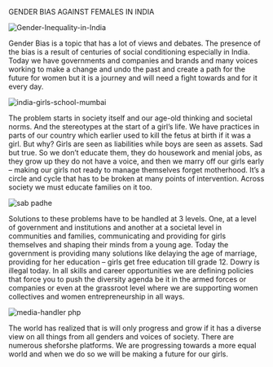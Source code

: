 GENDER BIAS AGAINST FEMALES IN INDIA

![Gender-Inequality-in-India](https://user-images.githubusercontent.com/94577003/144219734-29cbd25c-5efa-4320-b930-e02b672ab20d.jpg)


Gender Bias is a topic that has a lot of views and debates. The presence of the bias is a result of centuries of social conditioning especially in India.
Today we have governments and companies and brands and many voices working to make a change and undo the past and create a path for the future for women but it is a journey and will need a fight towards and for it every day.


![india-girls-school-mumbai](https://user-images.githubusercontent.com/94577003/144220159-9215a0e5-f6be-4f37-aee5-6afa7bdbfcbc.jpg)

 
The problem starts in society itself and our age-old thinking and societal norms. And the stereotypes at the start of a girl’s life. We have practices in parts of our country which earlier used to kill the fetus at birth if it was a girl. But why? Girls are seen as liabilities while boys are seen as assets. Sad but true. So we don’t educate them, they do housework and menial jobs, as they grow up they do not have a voice, and then we marry off our girls early – making our girls not ready to manage themselves forget motherhood.
It’s a circle and cycle that has to be broken at many points of intervention. Across society we must educate families on it too. 


![sab padhe](https://user-images.githubusercontent.com/94577003/144219914-70417c60-1184-4747-92c8-c15879d42d94.jpg)

 
Solutions to these problems have to be handled at 3 levels. One, at a level of government and institutions and another at a societal level in communities and families, communicating and providing for girls themselves and shaping their minds from a young age. Today the government is providing many solutions like delaying the age of marriage, providing for her education – girls get free education till grade 12. Dowry is illegal today. In all skills and career opportunities we are defining policies that force you to push the diversity agenda be it in the armed forces or companies or even at the grassroot level where we are supporting women collectives and women entrepreneurship in all ways.


![media-handler php](https://user-images.githubusercontent.com/94577003/144220094-0e084086-ac8c-4c4f-8bb5-8c81bbf44b74.jpg)


The world has realized that is will only progress and grow if it has a diverse view on all things from all genders and voices of society. There are numerous sheforshe platforms. We are progressing towards a more equal world and when we do so we will be making a future for our girls.
